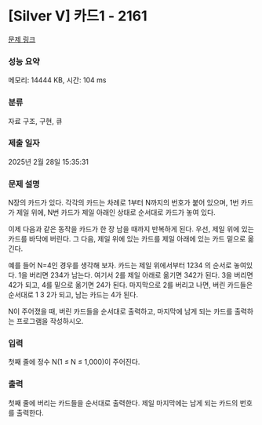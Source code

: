# [Silver V] 카드1 - 2161 

[문제 링크](https://www.acmicpc.net/problem/2161) 

### 성능 요약

메모리: 14444 KB, 시간: 104 ms

### 분류

자료 구조, 구현, 큐

### 제출 일자

2025년 2월 28일 15:35:31

### 문제 설명

<p>N장의 카드가 있다. 각각의 카드는 차례로 1부터 N까지의 번호가 붙어 있으며, 1번 카드가 제일 위에, N번 카드가 제일 아래인 상태로 순서대로 카드가 놓여 있다.</p>

<p>이제 다음과 같은 동작을 카드가 한 장 남을 때까지 반복하게 된다. 우선, 제일 위에 있는 카드를 바닥에 버린다. 그 다음, 제일 위에 있는 카드를 제일 아래에 있는 카드 밑으로 옮긴다.</p>

<p>예를 들어 N=4인 경우를 생각해 보자. 카드는 제일 위에서부터 1234 의 순서로 놓여있다. 1을 버리면 234가 남는다. 여기서 2를 제일 아래로 옮기면 342가 된다. 3을 버리면 42가 되고, 4를 밑으로 옮기면 24가 된다. 마지막으로 2를 버리고 나면, 버린 카드들은 순서대로 1 3 2가 되고, 남는 카드는 4가 된다.</p>

<p>N이 주어졌을 때, 버린 카드들을 순서대로 출력하고, 마지막에 남게 되는 카드를 출력하는 프로그램을 작성하시오.</p>

### 입력 

 <p>첫째 줄에 정수 N(1 ≤ N ≤ 1,000)이 주어진다.</p>

### 출력 

 <p>첫째 줄에 버리는 카드들을 순서대로 출력한다. 제일 마지막에는 남게 되는 카드의 번호를 출력한다.</p>

